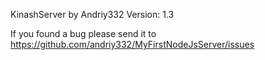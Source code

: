 KinashServer by Andriy332
Version: 1.3

If you found a bug please send it to https://github.com/andriy332/MyFirstNodeJsServer/issues
